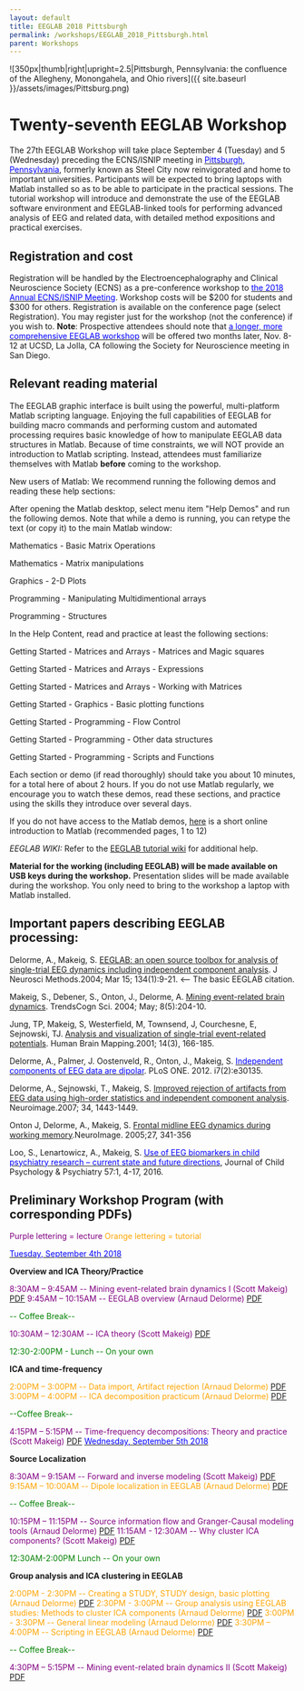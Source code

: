 ```yaml
---
layout: default
title: EEGLAB 2018 Pittsburgh
permalink: /workshops/EEGLAB_2018_Pittsburgh.html
parent: Workshops
---
```


![350px\|thumb\|right\|upright=2.5\|Pittsburgh, Pennsylvania: the
confluence of the Allegheny, Monongahela, and Ohio
rivers]({{ site.baseurl }}/assets/images/Pittsburg.png)

Twenty-seventh EEGLAB Workshop
==============================

The 27th EEGLAB Workshop will take place September 4 (Tuesday) and 5
(Wednesday) preceding the ECNS/ISNIP meeting in
[<font color=blue>Pittsburgh,
Pennsylvania</font>](https://en.wikipedia.org/wiki/Pittsburgh), formerly
known as Steel City now reinvigorated and home to important
universities. Participants will be expected to bring laptops with Matlab
installed so as to be able to participate in the practical sessions. The
tutorial workshop will introduce and demonstrate the use of the EEGLAB
software environment and EEGLAB-linked tools for performing advanced
analysis of EEG and related data, with detailed method expositions and
practical exercises.

Registration and cost
---------------------

Registration will be handled by the Electroencephalography and Clinical
Neuroscience Society (ECNS) as a pre-conference workshop to
[<font color=blue>the 2018 Annual ECNS/ISNIP
Meeting</font>](https://ecnsconference.com). Workshop costs will be $200
for students and $300 for others. Registration is available on the
conference page (select Registration). You may register just for the
workshop (not the conference) if you wish to.
**Note**: Prospective attendees should note that [<font color=blue>a
longer, more comprehensive EEGLAB
workshop</font>](https://sccn.ucsd.edu/wiki/EEGLAB_2018_at_UCSD) will be
offered two months later, Nov. 8-12 at UCSD, La Jolla, CA following the
Society for Neuroscience meeting in San Diego.

Relevant reading material
-------------------------

The EEGLAB graphic interface is built using the powerful, multi-platform
Matlab scripting language. Enjoying the full capabilities of EEGLAB for
building macro commands and performing custom and automated processing
requires basic knowledge of how to manipulate EEGLAB data structures in
Matlab. Because of time constraints, we will NOT provide an introduction
to Matlab scripting. Instead, attendees must familiarize themselves with
Matlab <b>before</b> coming to the workshop.

New users of Matlab: We recommend running the following demos and
reading these help sections:

After opening the Matlab desktop, select menu item "Help Demos" and run
the following demos. Note that while a demo is running, you can retype
the text (or copy it) to the main Matlab window:



Mathematics - Basic Matrix Operations

Mathematics - Matrix manipulations

Graphics - 2-D Plots

Programming - Manipulating Multidimentional arrays

Programming - Structures

In the Help Content, read and practice at least the following sections:



Getting Started - Matrices and Arrays - Matrices and Magic squares

Getting Started - Matrices and Arrays - Expressions

Getting Started - Matrices and Arrays - Working with Matrices

Getting Started - Graphics - Basic plotting functions

Getting Started - Programming - Flow Control

Getting Started - Programming - Other data structures

Getting Started - Programming - Scripts and Functions

Each section or demo (if read thoroughly) should take you about 10
minutes, for a total here of about 2 hours. If you do not use Matlab
regularly, we encourage you to watch these demos, read these sections,
and practice using the skills they introduce over several days.

If you do not have access to the Matlab demos,
[here](http://sccn.ucsd.edu/eeglab/matlaboverview.html) is a short
online introduction to Matlab (recommended pages, 1 to 12)

*EEGLAB WIKI:* Refer to the [EEGLAB tutorial wiki](/EEGLAB "wikilink")
for additional help.

<b>Material for the working (including EEGLAB) will be made available on
USB keys during the workshop.</b> Presentation slides will be made
available during the workshop. You only need to bring to the workshop a
laptop with Matlab installed.

Important papers describing EEGLAB processing:
----------------------------------------------

Delorme, A., Makeig, S. [EEGLAB: an open source toolbox for analysis of
single-trial EEG dynamics including independent component
analysis](https://sccn.ucsd.edu/githubwiki/files/eeglab_published.pdf). J Neurosci Methods.2004; Mar 15; 134(1):9-21. \<-- The basic EEGLAB citation.

Makeig, S., Debener, S., Onton, J., Delorme, A. [Mining event-related
brain dynamics](https://sccn.ucsd.edu/githubwiki/files/ticsreview_published.pdf). TrendsCogn Sci. 2004; May; 8(5):204-10.

Jung, TP, Makeig, S, Westerfield, M, Townsend, J, Courchesne, E,
Sejnowski, TJ. [Analysis and visualization of single-trial event-related
potentials](https://sccn.ucsd.edu/githubwiki/files/jung_hbm01.pdf). Human Brain Mapping.2001; 14(3), 166-185.

Delorme, A., Palmer, J. Oostenveld, R., Onton, J., Makeig, S.
[<font color=blue>Independent components of EEG data are
dipolar</font>](http://www.plosone.org/article/info%3Adoi%2F10.1371%2Fjournal.pone.0030135).
PLoS ONE. 2012. i7(2):e30135.

Delorme, A., Sejnowski, T., Makeig, S. [Improved rejection of artifacts
from EEG data using high-order statistics and independent component
analysis](https://sccn.ucsd.edu/githubwiki/files/neuroimage2007_reformated.pdf). Neuroimage.2007; 34, 1443-1449.

Onton J, Delorme, A., Makeig, S. [Frontal midline EEG dynamics during
working memory](https://sccn.ucsd.edu/githubwiki/files/onton_fmtheta_published.pdf).NeuroImage. 2005;27, 341-356

Loo, S., Lenartowicz, A., Makeig, S. [<font color=blue>Use of EEG
biomarkers in child psychiatry research – current state and future
directions</font>](https://www.ncbi.nlm.nih.gov/pmc/articles/PMC4689673),
Journal of Child Psychology & Psychiatry 57:1, 4-17, 2016.

Preliminary Workshop Program (with corresponding PDFs)
------------------------------------------------------

<font color=purple>Purple lettering = lecture</font>
<font color=orange>Orange lettering = tutorial</font>

<u><font color=blue>Tuesday, September 4th 2018</font></u>


**Overview and ICA Theory/Practice**


<font color = purple>8:30AM – 9:45AM -- Mining event-related brain
dynamics I (Scott Makeig)</font>
[PDF](https://sccn.ucsd.edu/githubwiki/files/makeig_mining1_pittsburgh2018.pdf‎)
<font color = purple>9:45AM – 10:15AM -- EEGLAB overview (Arnaud
Delorme)</font>
[PDF](https://sccn.ucsd.edu/githubwiki/files/delorme_eeglab_overview_pittsburgh2018.pdf‎)

<font color = green>-- Coffee Break--</font>

<font color = purple>10:30AM – 12:30AM -- ICA theory (Scott
Makeig)</font> [PDF](https://sccn.ucsd.edu/githubwiki/files/makeig_ica_pittsburgh2018.pdf‎)
<!-- -->


<font color = green>12:30-2:00PM - Lunch -- On your own</font>

<!-- -->


**ICA and time-frequency**


<font color = orange>2:00PM – 3:00PM -- Data import, Artifact rejection
(Arnaud Delorme)</font>
[PDF](https://sccn.ucsd.edu/githubwiki/files/delorme_eeglab_preprocesssing_pittsburgh2018.pdf‎)
<font color = orange>3:00PM – 4:00PM -- ICA decomposition practicum
(Arnaud Delorme)</font>
[PDF](https://sccn.ucsd.edu/githubwiki/files/delorme_eeglab_icapracticum_pittsburgh2018.pdf‎)

<font color = green>--Coffee Break--</font>

<font color = purple>4:15PM – 5:15PM -- Time-frequency decompositions:
Theory and practice (Scott Makeig)</font>
[PDF](https://sccn.ucsd.edu/githubwiki/files/makeig_eeglab_timefreq_pittsburgh2018.pdf‎)
<u><font color=blue>Wednesday, September 5th 2018</font></u>


**Source Localization**


<font color = purple>8:30AM – 9:15AM -- Forward and inverse modeling
(Scott Makeig)</font>
[PDF](https://sccn.ucsd.edu/githubwiki/files/makeig_pittsburgh18_forwardinverse.pdf)
<font color = orange>9:15AM – 10:00AM -- Dipole localization in EEGLAB
(Arnaud Delorme)</font>
[PDF](https://sccn.ucsd.edu/githubwiki/files/delorme_eeglab_dipfit2_pittsburgh2018.pdf‎)
<!-- -->



<font color = green>-- Coffee Break--</font>

<!-- -->



<font color=purple>10:15PM – 11:15PM -- Source information flow and
Granger-Causal modeling tools (Arnaud Delorme)</font>
[PDF](https://sccn.ucsd.edu/githubwiki/files/delorme_eeglab_causal_model_pittsburgh2018.pdf‎)
<font color = purple>11:15AM - 12:30AM -- Why cluster ICA components?
(Scott Makeig)</font>
[PDF](https://sccn.ucsd.edu/githubwiki/files/makeig_pittsburgh18_clustering.pdf)
<!-- -->


<font color = green>12:30AM-2:00PM Lunch -- On your own</font>

<!-- -->


**Group analysis and ICA clustering in EEGLAB**


<font color = orange>2:00PM - 2:30PM -- Creating a STUDY, STUDY design,
basic plotting (Arnaud Delorme)</font>
[PDF](https://sccn.ucsd.edu/githubwiki/files/delorme_pittsburgh18_study.pdf)
<font color = orange>2:30PM - 3:00PM -- Group analysis using EEGLAB
studies: Methods to cluster ICA components (Arnaud Delorme)</font>
[PDF](https://sccn.ucsd.edu/githubwiki/files/delorme_pittsburgh18_clustering.pdf)
<font color = orange>3:00PM - 3:30PM -- General linear modeling (Arnaud
Delorme)</font> [PDF](https://sccn.ucsd.edu/githubwiki/files/delorme_pittsburgh18_glm.pdf)
<font color = orange>3:30PM – 4:00PM -- Scripting in EEGLAB (Arnaud
Delorme)</font> [PDF](https://sccn.ucsd.edu/githubwiki/files/delorme_pittsburgh18_script.pdf)
<!-- -->



<font color = green>-- Coffee Break--</font>

<!-- -->



<font color = purple>4:30PM – 5:15PM -- Mining event-related brain
dynamics II (Scott Makeig)</font>
[PDF](https://sccn.ucsd.edu/githubwiki/files/makeig_pittsburgh18_mining_ii.pdf_‎)